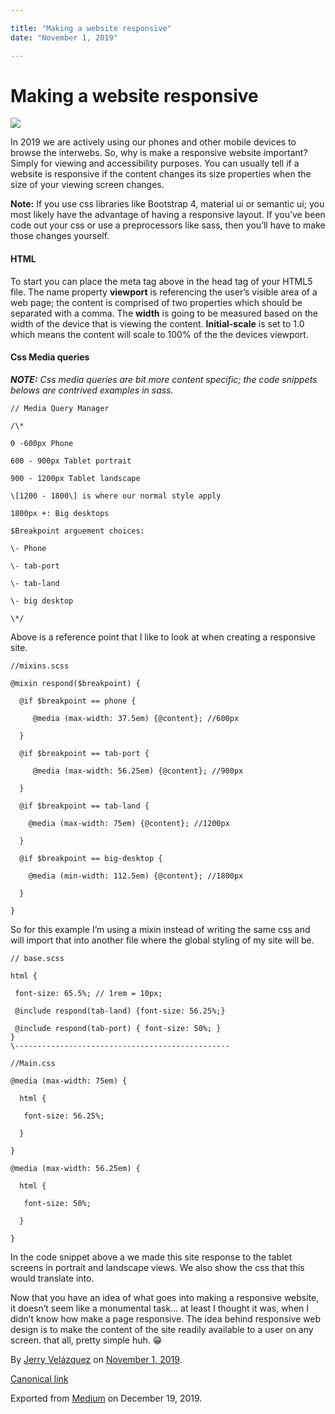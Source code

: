 ```yaml
---

title: "Making a website responsive"
date: "November 1, 2019"

---
```

# Making a website responsive


![](https://cdn-images-1.medium.com/max/800/0*GlMtcKj5TOHv5p8i.png)

In 2019 we are actively using our phones and other mobile devices to browse the interwebs. So, why is make a responsive website important? Simply for viewing and accessibility purposes. You can usually tell if a website is responsive if the content changes its size properties when the size of your viewing screen changes.

**Note:** If you use css libraries like Bootstrap 4, material ui or semantic ui; you most likely have the advantage of having a responsive layout. If you’ve been code out your css or use a preprocessors like sass, then you’ll have to make those changes yourself.

#### HTML

<meta name="viewport" content="width=device-width, initial-scale=1.0">

To start you can place the meta tag above in the head tag of your HTML5 file. The name property **viewport** is referencing the user’s visible area of a web page; the content is comprised of two properties which should be separated with a comma. The **width** is going to be measured based on the width of the device that is viewing the content. **Initial-scale** is set to 1.0 which means the content will scale to 100% of the the devices viewport.

#### Css Media queries

**_NOTE:_** _Css media queries are bit more content specific; the code snippets belows are contrived examples in sass._
```
// Media Query Manager

/\*

0 -600px Phone

600 - 900px Tablet portrait

900 - 1200px Tablet landscape

\[1200 - 1800\] is where our normal style apply

1800px +: Big desktops

$Breakpoint arguement choices:

\- Phone

\- tab-port

\- tab-land

\- big desktop

\*/
```

Above is a reference point that I like to look at when creating a responsive site.
```
//mixins.scss

@mixin respond($breakpoint) {

  @if $breakpoint == phone {

     @media (max-width: 37.5em) {@content}; //600px

  }

  @if $breakpoint == tab-port {

     @media (max-width: 56.25em) {@content}; //900px

  }

  @if $breakpoint == tab-land {

    @media (max-width: 75em) {@content}; //1200px

  }

  @if $breakpoint == big-desktop {

    @media (min-width: 112.5em) {@content}; //1800px

  }

}
```

So for this example I’m using a mixin instead of writing the same css and will import that into another file where the global styling of my site will be.
```
// base.scss

html {

 font-size: 65.5%; // 1rem = 10px;

 @include respond(tab-land) {font-size: 56.25%;}

 @include respond(tab-port) { font-size: 50%; }  
}  
\------------------------------------------------

//Main.css

@media (max-width: 75em) {

  html {

   font-size: 56.25%;

  }

}

@media (max-width: 56.25em) {

  html {

   font-size: 50%;

  }

}
```
In the code snippet above a we made this site response to the tablet screens in portrait and landscape views. We also show the css that this would translate into.

Now that you have an idea of what goes into making a responsive website, it doesn’t seem like a monumental task… at least I thought it was, when I didn’t know how make a page responsive. The idea behind responsive web design is to make the content of the site readily available to a user on any screen. that all, pretty simple huh. 😁

By [Jerry Velázquez](https://medium.com/@jvr572) on [November 1, 2019](https://medium.com/p/b59356174f4f).

[Canonical link](https://medium.com/@jvr572/making-a-website-responsive-b59356174f4f)

Exported from [Medium](https://medium.com) on December 19, 2019.